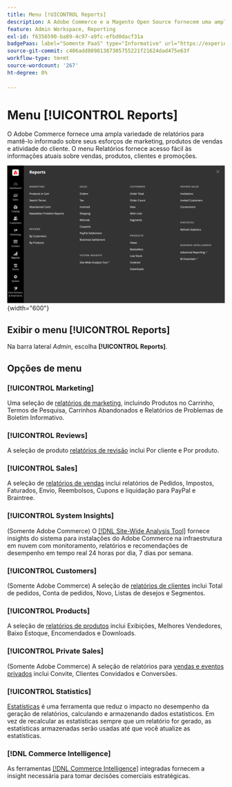 ```yaml
---
title: Menu [!UICONTROL Reports]
description: A Adobe Commerce e a Magento Open Source fornecem uma ampla variedade de relatórios para mantê-lo informado sobre seus esforços de marketing, produtos de vendas e atividade do cliente.
feature: Admin Workspace, Reporting
exl-id: f6356590-ba89-4c97-a9fc-efbd0dacf31a
badgePaas: label="Somente PaaS" type="Informative" url="https://experienceleague.adobe.com/pt-br/docs/commerce/user-guides/product-solutions" tooltip="Aplica-se somente a projetos do Adobe Commerce na nuvem (infraestrutura do PaaS gerenciada pela Adobe) e a projetos locais."
source-git-commit: c406add80981387305755221f21624dad475e63f
workflow-type: tm+mt
source-wordcount: '267'
ht-degree: 0%

---
```


# Menu [!UICONTROL Reports]

O Adobe Commerce fornece uma ampla variedade de relatórios para mantê-lo informado sobre seus esforços de marketing, produtos de vendas e atividade do cliente. O menu Relatórios fornece acesso fácil às informações atuais sobre vendas, produtos, clientes e promoções.

![Menu de relatórios](./assets/overview.png){width="600"}

## Exibir o menu [!UICONTROL Reports]

Na barra lateral _Admin_, escolha **[!UICONTROL Reports]**.

## Opções de menu

### [!UICONTROL Marketing]

Uma seleção de [relatórios de marketing](marketing-reports.md), incluindo Produtos no Carrinho, Termos de Pesquisa, Carrinhos Abandonados e Relatórios de Problemas de Boletim Informativo.

### [!UICONTROL Reviews]

A seleção de produto [relatórios de revisão](review-reports.md) inclui Por cliente e Por produto.

### [!UICONTROL Sales]

A seleção de [relatórios de vendas](sales-reports.md) inclui relatórios de Pedidos, Impostos, Faturados, Envio, Reembolsos, Cupons e liquidação para PayPal e Braintree.

### [!UICONTROL System Insights]

(Somente Adobe Commerce) O [[!DNL Site-Wide Analysis Tool]](https://experienceleague.adobe.com/docs/commerce-operations/tools/site-wide-analysis-tool/access.html?lang=pt-BR) fornece insights do sistema para instalações do Adobe Commerce na infraestrutura em nuvem com monitoramento, relatórios e recomendações de desempenho em tempo real 24 horas por dia, 7 dias por semana.

### [!UICONTROL Customers]

(Somente Adobe Commerce) A seleção de [relatórios de clientes](customer-reports.md) inclui Total de pedidos, Conta de pedidos, Novo, Listas de desejos e Segmentos.

### [!UICONTROL Products]

A seleção de [relatórios de produtos](product-reports.md) inclui Exibições, Melhores Vendedores, Baixo Estoque, Encomendados e Downloads.

### [!UICONTROL Private Sales]

(Somente Adobe Commerce) A seleção de relatórios para [vendas e eventos privados](private-sales-reports.md) inclui Convite, Clientes Convidados e Conversões.

### [!UICONTROL Statistics]

[Estatísticas](sales-reports.md#refresh-statistics) é uma ferramenta que reduz o impacto no desempenho da geração de relatórios, calculando e armazenando dados estatísticos. Em vez de recalcular as estatísticas sempre que um relatório for gerado, as estatísticas armazenadas serão usadas até que você atualize as estatísticas.

### [!DNL Commerce Intelligence]

As ferramentas [[!DNL Commerce Intelligence]](business-intelligence.md) integradas fornecem a insight necessária para tomar decisões comerciais estratégicas.
